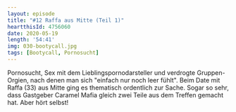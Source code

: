 ```yaml
---
layout: episode
title: "#12 Raffa aus Mitte (Teil 1)"
heartthisId: 4756060
date: 2020-05-19
length: '54:41'
img: 030-bootycall.jpg
tags: [Bootycall, Pornosucht]
---
```

Pornosucht, Sex mit dem Lieblingspornodarsteller und verdrogte Gruppen-Orgien, nach denen man sich "einfach nur noch leer fühlt". Beim Date mit Raffa (33) aus Mitte ging es thematisch ordentlich zur Sache. Sogar so sehr, dass Gastgeber Caramel Mafia gleich zwei Teile aus dem Treffen gemacht hat. Aber hört selbst!